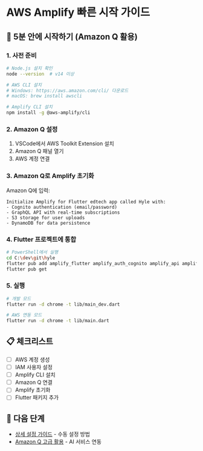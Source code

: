 # AWS Amplify 빠른 시작 가이드

## 🚀 5분 안에 시작하기 (Amazon Q 활용)

### 1. 사전 준비
```bash
# Node.js 설치 확인
node --version  # v14 이상

# AWS CLI 설치
# Windows: https://aws.amazon.com/cli/ 다운로드
# macOS: brew install awscli

# Amplify CLI 설치
npm install -g @aws-amplify/cli
```

### 2. Amazon Q 설정
1. VSCode에서 AWS Toolkit Extension 설치
2. Amazon Q 패널 열기
3. AWS 계정 연결

### 3. Amazon Q로 Amplify 초기화
Amazon Q에 입력:
```
Initialize Amplify for Flutter edtech app called Hyle with:
- Cognito authentication (email/password)
- GraphQL API with real-time subscriptions
- S3 storage for user uploads
- DynamoDB for data persistence
```

### 4. Flutter 프로젝트에 통합
```bash
# PowerShell에서 실행
cd C:\dev\git\hyle
flutter pub add amplify_flutter amplify_auth_cognito amplify_api amplify_storage_s3
flutter pub get
```

### 5. 실행
```bash
# 개발 모드
flutter run -d chrome -t lib/main_dev.dart

# AWS 연동 모드
flutter run -d chrome -t lib/main.dart
```

## 📋 체크리스트

- [ ] AWS 계정 생성
- [ ] IAM 사용자 설정
- [ ] Amplify CLI 설치
- [ ] Amazon Q 연결
- [ ] Amplify 초기화
- [ ] Flutter 패키지 추가

## 🔗 다음 단계

- [상세 설정 가이드](./DETAILED_SETUP.md) - 수동 설정 방법
- [Amazon Q 고급 활용](./AMAZON_Q_GUIDE.md) - AI 서비스 연동